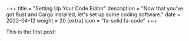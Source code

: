 +++
title = "Setting Up Your Code Editor"
description = "Now that you've got Rust and Cargo installed, let's set up some coding software."
date = 2022-04-12
weight = 20
[extra]
icon = "fa-solid fa-code"
+++

This is the first post!